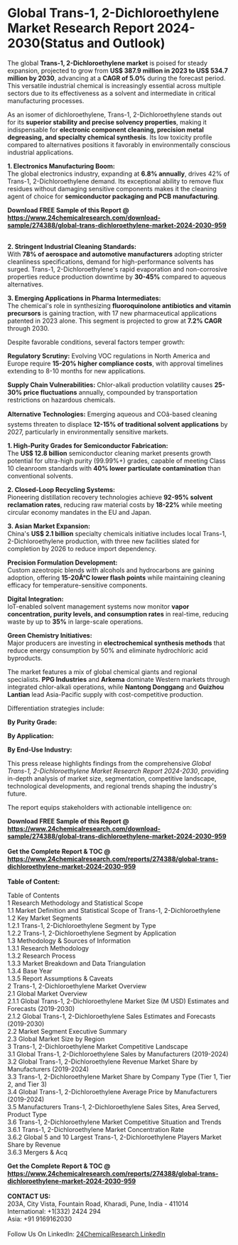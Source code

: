 <h1>Global Trans-1, 2-Dichloroethylene Market Research Report 2024-2030(Status and Outlook)</h1><p>The global <strong>Trans-1, 2-Dichloroethylene market</strong> is poised for steady expansion, projected to grow from <strong>US$ 387.9 million in 2023 to US$ 534.7 million by 2030</strong>, advancing at a <strong>CAGR of 5.0%</strong> during the forecast period. This versatile industrial chemical is increasingly essential across multiple sectors due to its effectiveness as a solvent and intermediate in critical manufacturing processes.</p><p>As an isomer of dichloroethylene, Trans-1, 2-Dichloroethylene stands out for its <strong>superior stability and precise solvency properties</strong>, making it indispensable for <strong>electronic component cleaning, precision metal degreasing, and specialty chemical synthesis</strong>. Its low toxicity profile compared to alternatives positions it favorably in environmentally conscious industrial applications.</p><p><strong>1. Electronics Manufacturing Boom:</strong><br>
The global electronics industry, expanding at <strong>6.8% annually</strong>, drives 42% of Trans-1, 2-Dichloroethylene demand. Its exceptional ability to remove flux residues without damaging sensitive components makes it the cleaning agent of choice for <strong>semiconductor packaging and PCB manufacturing</strong>.</p><div><b>Download FREE Sample of this Report @ 
            <a href="https://www.24chemicalresearch.com/download-sample/274388/global-trans-dichloroethylene-market-2024-2030-959">
            https://www.24chemicalresearch.com/download-sample/274388/global-trans-dichloroethylene-market-2024-2030-959</a></b></div><br><p><strong>2. Stringent Industrial Cleaning Standards:</strong><br>
With <strong>78% of aerospace and automotive manufacturers</strong> adopting stricter cleanliness specifications, demand for high-performance solvents has surged. Trans-1, 2-Dichloroethylene's rapid evaporation and non-corrosive properties reduce production downtime by <strong>30-45%</strong> compared to aqueous alternatives.</p><p><strong>3. Emerging Applications in Pharma Intermediates:</strong><br>
The chemical's role in synthesizing <strong>fluoroquinolone antibiotics and vitamin precursors</strong> is gaining traction, with 17 new pharmaceutical applications patented in 2023 alone. This segment is projected to grow at <strong>7.2% CAGR</strong> through 2030.</p><p>Despite favorable conditions, several factors temper growth:</p><p><strong>Regulatory Scrutiny:</strong> Evolving VOC regulations in North America and Europe require <strong>15-20% higher compliance costs</strong>, with approval timelines extending to 8-10 months for new applications.</p><p><strong>Supply Chain Vulnerabilities:</strong> Chlor-alkali production volatility causes <strong>25-30% price fluctuations</strong> annually, compounded by transportation restrictions on hazardous chemicals.</p><p><strong>Alternative Technologies:</strong> Emerging aqueous and COâ-based cleaning systems threaten to displace <strong>12-15% of traditional solvent applications</strong> by 2027, particularly in environmentally sensitive markets.</p><p><strong>1. High-Purity Grades for Semiconductor Fabrication:</strong><br>
The <strong>US$ 12.8 billion</strong> semiconductor cleaning market presents growth potential for ultra-high purity (99.99%+) grades, capable of meeting Class 10 cleanroom standards with <strong>40% lower particulate contamination</strong> than conventional solvents.</p><p><strong>2. Closed-Loop Recycling Systems:</strong><br>
Pioneering distillation recovery technologies achieve <strong>92-95% solvent reclamation rates</strong>, reducing raw material costs by <strong>18-22%</strong> while meeting circular economy mandates in the EU and Japan.</p><p><strong>3. Asian Market Expansion:</strong><br>
China's <strong>US$ 2.1 billion</strong> specialty chemicals initiative includes local Trans-1, 2-Dichloroethylene production, with three new facilities slated for completion by 2026 to reduce import dependency.</p><p><strong>Precision Formulation Development:</strong><br>
    Custom azeotropic blends with alcohols and hydrocarbons are gaining adoption, offering <strong>15-20Â°C lower flash points</strong> while maintaining cleaning efficacy for temperature-sensitive components.</p><p><strong>Digital Integration:</strong><br>
    IoT-enabled solvent management systems now monitor <strong>vapor concentration, purity levels, and consumption rates</strong> in real-time, reducing waste by up to <strong>35%</strong> in large-scale operations.</p><p><strong>Green Chemistry Initiatives:</strong><br>
    Major producers are investing in <strong>electrochemical synthesis methods</strong> that reduce energy consumption by 50% and eliminate hydrochloric acid byproducts.</p><p>The market features a mix of global chemical giants and regional specialists. <strong>PPG Industries</strong> and <strong>Arkema</strong> dominate Western markets through integrated chlor-alkali operations, while <strong>Nantong Donggang</strong> and <strong>Guizhou Lantian</strong> lead Asia-Pacific supply with cost-competitive production.</p><p>Differentiation strategies include:</p><p><strong>By Purity Grade:</strong></p><p><strong>By Application:</strong></p><p><strong>By End-Use Industry:</strong></p><p>This press release highlights findings from the comprehensive <em>Global Trans-1, 2-Dichloroethylene Market Research Report 2024-2030</em>, providing in-depth analysis of market size, segmentation, competitive landscape, technological developments, and regional trends shaping the industry's future.</p><p>The report equips stakeholders with actionable intelligence on:</p><div><b>Download FREE Sample of this Report @ 
            <a href="https://www.24chemicalresearch.com/download-sample/274388/global-trans-dichloroethylene-market-2024-2030-959">
            https://www.24chemicalresearch.com/download-sample/274388/global-trans-dichloroethylene-market-2024-2030-959</a></b></div><br><div><b>Get the Complete Report & TOC @ 
            <a href="https://www.24chemicalresearch.com/reports/274388/global-trans-dichloroethylene-market-2024-2030-959">
            https://www.24chemicalresearch.com/reports/274388/global-trans-dichloroethylene-market-2024-2030-959</a></b></div><br>
            <b>Table of Content:</b><p>Table of Contents<br />
1 Research Methodology and Statistical Scope<br />
1.1 Market Definition and Statistical Scope of Trans-1, 2-Dichloroethylene<br />
1.2 Key Market Segments<br />
1.2.1 Trans-1, 2-Dichloroethylene Segment by Type<br />
1.2.2 Trans-1, 2-Dichloroethylene Segment by Application<br />
1.3 Methodology & Sources of Information<br />
1.3.1 Research Methodology<br />
1.3.2 Research Process<br />
1.3.3 Market Breakdown and Data Triangulation<br />
1.3.4 Base Year<br />
1.3.5 Report Assumptions & Caveats<br />
2 Trans-1, 2-Dichloroethylene Market Overview<br />
2.1 Global Market Overview<br />
2.1.1 Global Trans-1, 2-Dichloroethylene Market Size (M USD) Estimates and Forecasts (2019-2030)<br />
2.1.2 Global Trans-1, 2-Dichloroethylene Sales Estimates and Forecasts (2019-2030)<br />
2.2 Market Segment Executive Summary<br />
2.3 Global Market Size by Region<br />
3 Trans-1, 2-Dichloroethylene Market Competitive Landscape<br />
3.1 Global Trans-1, 2-Dichloroethylene Sales by Manufacturers (2019-2024)<br />
3.2 Global Trans-1, 2-Dichloroethylene Revenue Market Share by Manufacturers (2019-2024)<br />
3.3 Trans-1, 2-Dichloroethylene Market Share by Company Type (Tier 1, Tier 2, and Tier 3)<br />
3.4 Global Trans-1, 2-Dichloroethylene Average Price by Manufacturers (2019-2024)<br />
3.5 Manufacturers Trans-1, 2-Dichloroethylene Sales Sites, Area Served, Product Type<br />
3.6 Trans-1, 2-Dichloroethylene Market Competitive Situation and Trends<br />
3.6.1 Trans-1, 2-Dichloroethylene Market Concentration Rate<br />
3.6.2 Global 5 and 10 Largest Trans-1, 2-Dichloroethylene Players Market Share by Revenue<br />
3.6.3 Mergers & Acq</p><div><b>Get the Complete Report & TOC @ 
            <a href="https://www.24chemicalresearch.com/reports/274388/global-trans-dichloroethylene-market-2024-2030-959">
            https://www.24chemicalresearch.com/reports/274388/global-trans-dichloroethylene-market-2024-2030-959</a></b></div><br><b>CONTACT US:</b><br>
            203A, City Vista, Fountain Road, Kharadi, Pune, India - 411014<br>
            International: +1(332) 2424 294<br>
            Asia: +91 9169162030 <br><br>
            Follow Us On LinkedIn: <a href="https://www.linkedin.com/company/24chemicalresearch/">24ChemicalResearch LinkedIn</a>